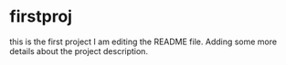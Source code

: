 # firstproj
this is the first project
I am editing the README file. Adding some more details about the project description.
